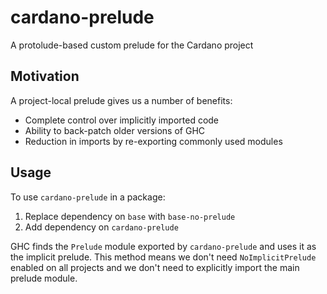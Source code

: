 # cardano-prelude

A protolude-based custom prelude for the Cardano project


## Motivation

A project-local prelude gives us a number of benefits:

 - Complete control over implicitly imported code
 - Ability to back-patch older versions of GHC
 - Reduction in imports by re-exporting commonly used modules


## Usage

To use `cardano-prelude` in a package:

  1. Replace dependency on `base` with `base-no-prelude`
  2. Add dependency on `cardano-prelude`

GHC finds the `Prelude` module exported by `cardano-prelude` and uses it as the
implicit prelude. This method means we don't need `NoImplicitPrelude` enabled on
all projects and we don't need to explicitly import the main prelude module.
